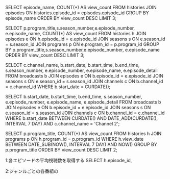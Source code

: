 <!-- ステップ3
以下のデータを抽出するクエリを書いてください。 -->

<!-- よく見られているエピソードを知りたいです。エピソード視聴数トップ3のエピソードタイトルと視聴数を取得してください -->
SELECT episode_name, COUNT(*) AS view_count
FROM histories
JOIN episodes  ON histories.episode_id = episodes.episode_id
GROUP BY episode_name
ORDER BY view_count DESC
LIMIT 3;

<!-- よく見られているエピソードの番組情報やシーズン情報も合わせて知りたいです。エピソード視聴数トップ3の番組タイトル、シーズン数、エピソード数、エピソードタイトル、視聴数を取得してください -->
SELECT p.program_title,s.season_number,e.episode_number, e.episode_name, COUNT(*) AS view_count
FROM histories h
JOIN episodes  e ON h.episode_id = e.episode_id
JOIN seasons s ON e.season_id = s.season_id
JOIN programs p ON e.program_id = p.program_id
GROUP BY p.program_title,s.season_number,e.episode_number, e.episode_name
ORDER BY view_count DESC
LIMIT 3;


<!-- 本日の番組表を表示するために、本日、どのチャンネルの、何時から、何の番組が放送されるのかを知りたいです。本日放送される全ての番組に対して、チャンネル名、放送開始時刻(日付+時間)、放送終了時刻、シーズン数、エピソード数、エピソードタイトル、エピソード詳細を取得してください。なお、番組の開始時刻が本日のものを本日方法される番組とみなすものとします -->
SELECT c.channel_name, b.start_date, b.start_time, b.end_time, s.season_number, e.episode_number, e.episode_name, e.episode_detail
FROM broadcasts b
JOIN episodes e ON b.episode_id = e.episode_id
JOIN seasons s ON e.season_id = s.season_id
JOIN channels c ON b.channel_id = c.channel_id
WHERE b.start_date = CURDATE();


<!-- ドラマというチャンネルがあったとして、ドラマのチャンネルの番組表を表示するために、本日から一週間分、何日の何時から何の番組が放送されるのかを知りたいです。ドラマのチャンネルに対して、放送開始時刻、放送終了時刻、シーズン数、エピソード数、エピソードタイトル、エピソード詳細を本日から一週間分取得してください -->
SELECT b.start_date, b.start_time, b.end_time, s.season_number, e.episode_number, e.episode_name, e.episode_detail
FROM broadcasts b
JOIN episodes e ON b.episode_id = e.episode_id
JOIN seasons s ON e.season_id = s.season_id
JOIN channels c ON b.channel_id = c.channel_id
WHERE b.start_date BETWEEN CURDATE() AND DATE_ADD(CURDATE(), INTERVAL 7 DAY)
AND c.channel_name = 'Channel 2';

<!-- (advanced) 直近一週間で最も見られた番組が知りたいです。直近一週間に放送された番組の中で、エピソード視聴数合計トップ2の番組に対して、番組タイトル、視聴数を取得してください -->
SELECT p.program_title, COUNT(*) AS view_count
FROM histories h
JOIN programs p ON h.program_id = p.program_id
WHERE h.view_date BETWEEN DATE_SUB(NOW(), INTERVAL 7 DAY) AND NOW()
GROUP BY p.program_title
ORDER BY view_count DESC
LIMIT 2;


<!-- (advanced) ジャンルごとの番組の視聴数ランキングを知りたいです。番組の視聴数ランキングはエピソードの平均視聴数ランキングとします。ジャンルごとに視聴数トップの番組に対して、ジャンル名、番組タイトル、エピソード平均視聴数を取得してください。 -->

1:各エピソードの平均視聴数を取得する
SELECT h.episode_id, 


2:ジャンルごとの各番組の
